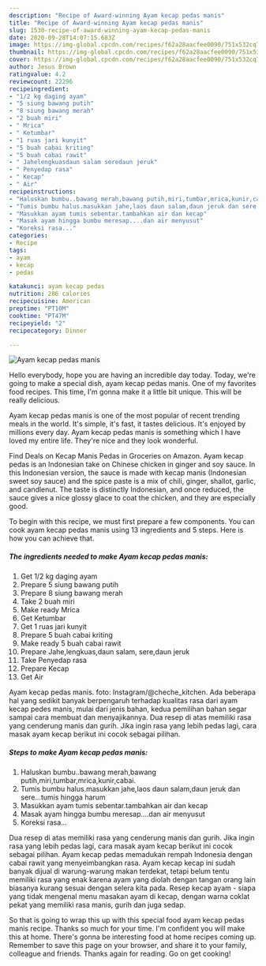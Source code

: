 ```yaml
---
description: "Recipe of Award-winning Ayam kecap pedas manis"
title: "Recipe of Award-winning Ayam kecap pedas manis"
slug: 1530-recipe-of-award-winning-ayam-kecap-pedas-manis
date: 2020-09-28T14:07:15.683Z
image: https://img-global.cpcdn.com/recipes/f62a28aacfee0090/751x532cq70/ayam-kecap-pedas-manis-foto-resep-utama.jpg
thumbnail: https://img-global.cpcdn.com/recipes/f62a28aacfee0090/751x532cq70/ayam-kecap-pedas-manis-foto-resep-utama.jpg
cover: https://img-global.cpcdn.com/recipes/f62a28aacfee0090/751x532cq70/ayam-kecap-pedas-manis-foto-resep-utama.jpg
author: Jesus Brown
ratingvalue: 4.2
reviewcount: 22296
recipeingredient:
- "1/2 kg daging ayam"
- "5 siung bawang putih"
- "8 siung bawang merah"
- "2 buah miri"
- " Mrica"
- " Ketumbar"
- "1 ruas jari kunyit"
- "5 buah cabai kriting"
- "5 buah cabai rawit"
- " Jahelengkuasdaun salam seredaun jeruk"
- " Penyedap rasa"
- " Kecap"
- " Air"
recipeinstructions:
- "Haluskan bumbu..bawang merah,bawang putih,miri,tumbar,mrica,kunir,cabai."
- "Tumis bumbu halus.masukkan jahe,laos daun salam,daun jeruk dan sere...tumis hingga harum"
- "Masukkan ayam tumis sebentar.tambahkan air dan kecap"
- "Masak ayam hingga bumbu meresap....dan air menyusut"
- "Koreksi rasa..."
categories:
- Recipe
tags:
- ayam
- kecap
- pedas

katakunci: ayam kecap pedas 
nutrition: 286 calories
recipecuisine: American
preptime: "PT10M"
cooktime: "PT47M"
recipeyield: "2"
recipecategory: Dinner

---
```



![Ayam kecap pedas manis](https://img-global.cpcdn.com/recipes/f62a28aacfee0090/751x532cq70/ayam-kecap-pedas-manis-foto-resep-utama.jpg)

Hello everybody, hope you are having an incredible day today. Today, we're going to make a special dish, ayam kecap pedas manis. One of my favorites food recipes. This time, I'm gonna make it a little bit unique. This will be really delicious.

Ayam kecap pedas manis is one of the most popular of recent trending meals in the world. It's simple, it's fast, it tastes delicious. It's enjoyed by millions every day. Ayam kecap pedas manis is something which I have loved my entire life. They're nice and they look wonderful.

Find Deals on Kecap Manis Pedas in Groceries on Amazon. Ayam kecap pedas is an Indonesian take on Chinese chicken in ginger and soy sauce. In this Indonesian version, the sauce is made with kecap manis (Indonesian sweet soy sauce) and the spice paste is a mix of chili, ginger, shallot, garlic, and candlenut. The taste is distinctly Indonesian, and once reduced, the sauce gives a nice glossy glace to coat the chicken, and they are especially good.


To begin with this recipe, we must first prepare a few components. You can cook ayam kecap pedas manis using 13 ingredients and 5 steps. Here is how you can achieve that.

<!--inarticleads1-->

##### The ingredients needed to make Ayam kecap pedas manis:

1. Get 1/2 kg daging ayam
1. Prepare 5 siung bawang putih
1. Prepare 8 siung bawang merah
1. Take 2 buah miri
1. Make ready  Mrica
1. Get  Ketumbar
1. Get 1 ruas jari kunyit
1. Prepare 5 buah cabai kriting
1. Make ready 5 buah cabai rawit
1. Prepare  Jahe,lengkuas,daun salam, sere,daun jeruk
1. Take  Penyedap rasa
1. Prepare  Kecap
1. Get  Air


Ayam kecap pedas manis. foto: Instagram/@cheche_kitchen. Ada beberapa hal yang sedikit banyak berpengaruh terhadap kualitas rasa dari ayam kecap pedes manis, mulai dari jenis bahan, kedua pemilihan bahan segar sampai cara membuat dan menyajikannya. Dua resep di atas memiliki rasa yang cenderung manis dan gurih. Jika ingin rasa yang lebih pedas lagi, cara masak ayam kecap berikut ini cocok sebagai pilihan. 

<!--inarticleads2-->

##### Steps to make Ayam kecap pedas manis:

1. Haluskan bumbu..bawang merah,bawang putih,miri,tumbar,mrica,kunir,cabai.
1. Tumis bumbu halus.masukkan jahe,laos daun salam,daun jeruk dan sere...tumis hingga harum
1. Masukkan ayam tumis sebentar.tambahkan air dan kecap
1. Masak ayam hingga bumbu meresap....dan air menyusut
1. Koreksi rasa...


Dua resep di atas memiliki rasa yang cenderung manis dan gurih. Jika ingin rasa yang lebih pedas lagi, cara masak ayam kecap berikut ini cocok sebagai pilihan. Ayam kecap pedas memadukan rempah Indonesia dengan cabai rawit yang menyeimbangkan rasa. Ayam kecap kecap ini sudah banyak dijual di warung-warung makan terdekat, tetapi belum tentu memiliki rasa yang enak karena ayam yang diolah dengan tangan orang lain biasanya kurang sesuai dengan selera kita pada. Resep kecap ayam - siapa yang tidak mengenal menu masakan ayam di kecap, dengan warna coklat pekat yang memiliki rasa manis, gurih dan juga sedap. 

So that is going to wrap this up with this special food ayam kecap pedas manis recipe. Thanks so much for your time. I'm confident you will make this at home. There's gonna be interesting food at home recipes coming up. Remember to save this page on your browser, and share it to your family, colleague and friends. Thanks again for reading. Go on get cooking!
